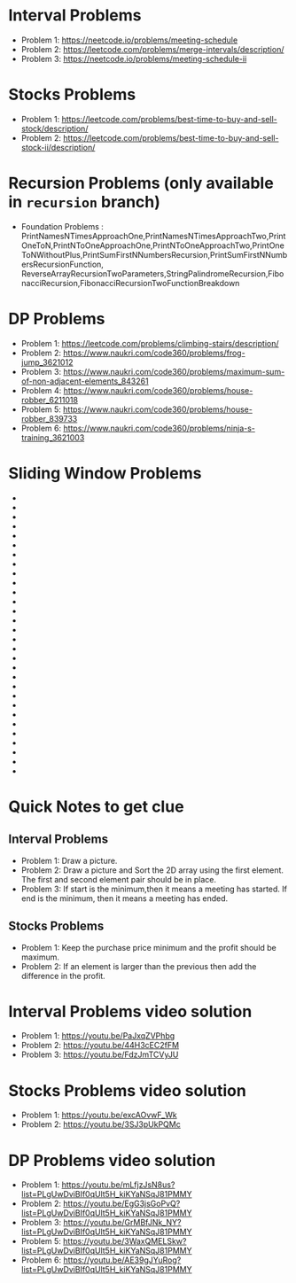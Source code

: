 # Interval Problems
- Problem 1: https://neetcode.io/problems/meeting-schedule
- Problem 2: https://leetcode.com/problems/merge-intervals/description/
- Problem 3: https://neetcode.io/problems/meeting-schedule-ii
# Stocks Problems
- Problem 1: https://leetcode.com/problems/best-time-to-buy-and-sell-stock/description/
- Problem 2: https://leetcode.com/problems/best-time-to-buy-and-sell-stock-ii/description/
# Recursion Problems (only available in `recursion` branch)
- Foundation Problems : PrintNamesNTimesApproachOne,PrintNamesNTimesApproachTwo,PrintOneToN,PrintNToOneApproachOne,PrintNToOneApproachTwo,PrintOneToNWithoutPlus,PrintSumFirstNNumbersRecursion,PrintSumFirstNNumbersRecursionFunction, ReverseArrayRecursionTwoParameters,StringPalindromeRecursion,FibonacciRecursion,FibonacciRecursionTwoFunctionBreakdown
# DP Problems
- Problem 1: https://leetcode.com/problems/climbing-stairs/description/
- Problem 2: https://www.naukri.com/code360/problems/frog-jump_3621012
- Problem 3: https://www.naukri.com/code360/problems/maximum-sum-of-non-adjacent-elements_843261
- Problem 4: https://www.naukri.com/code360/problems/house-robber_6211018
- Problem 5: https://www.naukri.com/code360/problems/house-robber_839733
- Problem 6: https://www.naukri.com/code360/problems/ninja-s-training_3621003
# Sliding Window Problems
-
-
-
-
-
-
-
-
-
-
-
-
-
-
-
-
-
-
-
-
-
-
-
-
-
-
-
-
-
-
# Quick Notes to get clue
## Interval Problems
- Problem 1: Draw a picture.
- Problem 2: Draw a picture and Sort the 2D array using the first element. The first and second element pair should be in place.
- Problem 3: If start is the minimum,then it means a meeting has started. If end is the minimum, then it means a meeting has ended.
## Stocks Problems
- Problem 1: Keep the purchase price minimum and the profit should be maximum.
- Problem 2: If an element is larger than the previous then add the difference in the profit.
# Interval Problems video solution
- Problem 1: https://youtu.be/PaJxqZVPhbg
- Problem 2: https://youtu.be/44H3cEC2fFM
- Problem 3: https://youtu.be/FdzJmTCVyJU
# Stocks Problems video solution
- Problem 1: https://youtu.be/excAOvwF_Wk
- Problem 2: https://youtu.be/3SJ3pUkPQMc
# DP Problems video solution
- Problem 1: https://youtu.be/mLfjzJsN8us?list=PLgUwDviBIf0qUlt5H_kiKYaNSqJ81PMMY
- Problem 2: https://youtu.be/EgG3jsGoPvQ?list=PLgUwDviBIf0qUlt5H_kiKYaNSqJ81PMMY
- Problem 3: https://youtu.be/GrMBfJNk_NY?list=PLgUwDviBIf0qUlt5H_kiKYaNSqJ81PMMY
- Problem 5: https://youtu.be/3WaxQMELSkw?list=PLgUwDviBIf0qUlt5H_kiKYaNSqJ81PMMY
- Problem 6: https://youtu.be/AE39gJYuRog?list=PLgUwDviBIf0qUlt5H_kiKYaNSqJ81PMMY
